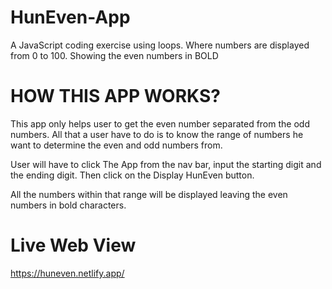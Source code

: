 # HunEven-App
A JavaScript coding exercise using loops. Where numbers are displayed from 0 to 100. Showing the even numbers in BOLD

# HOW THIS APP WORKS?
This app only helps user to get the even number separated from the odd numbers. All that a user have to do is to know the range of numbers he want to determine the even and odd numbers from.

User will have to click The App from the nav bar, input the starting digit and the ending digit. Then click on the Display HunEven button.

All the numbers within that range will be displayed leaving the even numbers in bold characters.

# Live Web View
https://huneven.netlify.app/
